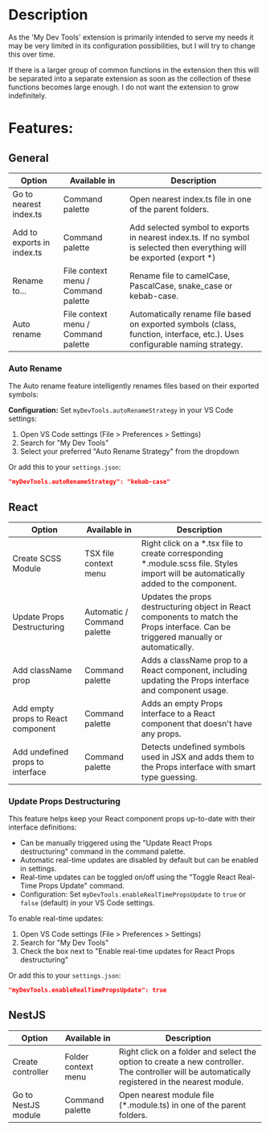 # Description

As the 'My Dev Tools' extension is primarily intended to serve my needs it may be very limited in its configuration possibilities, but I will try to change this over time.

If there is a larger group of common functions in the extension then this will be separated into a separate extension as soon as the collection of these functions becomes large enough. I do not want the extension to grow indefinitely.

# Features:

## General

| Option                     | Available in                        | Description                                                                                                                |
| -------------------------- | ----------------------------------- | -------------------------------------------------------------------------------------------------------------------------- |
| Go to nearest index.ts     | Command palette                     | Open nearest index.ts file in one of the parent folders.                                                                   |
| Add to exports in index.ts | Command palette                     | Add selected symbol to exports in nearest index.ts. If no symbol is selected then everything will be exported (export \*)  |
| Rename to...               | File context menu / Command palette | Rename file to camelCase, PascalCase, snake_case or kebab-case.                                                            |
| Auto rename                | File context menu / Command palette | Automatically rename file based on exported symbols (class, function, interface, etc.). Uses configurable naming strategy. |

### Auto Rename

The Auto rename feature intelligently renames files based on their exported symbols:

**Configuration:**
Set `myDevTools.autoRenameStrategy` in your VS Code settings:

1. Open VS Code settings (File > Preferences > Settings)
2. Search for "My Dev Tools"
3. Select your preferred "Auto Rename Strategy" from the dropdown

Or add this to your `settings.json`:

```json
"myDevTools.autoRenameStrategy": "kebab-case"
```

## React

| Option                             | Available in                | Description                                                                                                                           |
| ---------------------------------- | --------------------------- | ------------------------------------------------------------------------------------------------------------------------------------- |
| Create SCSS Module                 | TSX file context menu       | Right click on a \*.tsx file to create corresponding \*.module.scss file. Styles import will be automatically added to the component. |
| Update Props Destructuring         | Automatic / Command palette | Updates the props destructuring object in React components to match the Props interface. Can be triggered manually or automatically.  |
| Add className prop                 | Command palette             | Adds a className prop to a React component, including updating the Props interface and component usage.                               |
| Add empty props to React component | Command palette             | Adds an empty Props interface to a React component that doesn't have any props.                                                       |
| Add undefined props to interface   | Command palette             | Detects undefined symbols used in JSX and adds them to the Props interface with smart type guessing.                                  |

### Update Props Destructuring

This feature helps keep your React component props up-to-date with their interface definitions:

-   Can be manually triggered using the "Update React Props destructuring" command in the command palette.
-   Automatic real-time updates are disabled by default but can be enabled in settings.
-   Real-time updates can be toggled on/off using the "Toggle React Real-Time Props Update" command.
-   Configuration: Set `myDevTools.enableRealTimePropsUpdate` to `true` or `false` (default) in your VS Code settings.

To enable real-time updates:

1. Open VS Code settings (File > Preferences > Settings)
2. Search for "My Dev Tools"
3. Check the box next to "Enable real-time updates for React Props destructuring"

Or add this to your `settings.json`:

```json
"myDevTools.enableRealTimePropsUpdate": true
```

## NestJS

| Option              | Available in        | Description                                                                                                                                      |
| ------------------- | ------------------- | ------------------------------------------------------------------------------------------------------------------------------------------------ |
| Create controller   | Folder context menu | Right click on a folder and select the option to create a new controller. The controller will be automatically registered in the nearest module. |
| Go to NestJS module | Command palette     | Open nearest module file (\*.module.ts) in one of the parent folders.                                                                            |
